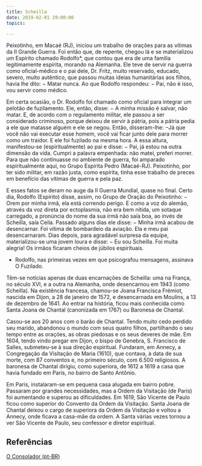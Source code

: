 ```yaml
---
title: Scheilla
date: 2019-02-01 19:00:00
topics: 

---
```


Peixotinho, em Macaé (RJ), iniciou um trabalho de orações para as vítimas da II Grande Guerra. Foi então que, de repente, chegou lá e se materializou um Espírito chamado Rodolfo*, que contou que era de uma família legitimamente espírita, morando na Alemanha. Ele teve de servir na guerra como oficial-médico e o pai dele, Dr. Fritz, muito reservado, educado, severo, muito autêntico, que passou muitas ideias humanitárias aos filhos, havia lhe dito: − Matar nunca. Ao que Rodolfo respondeu: − Pai, não é isso, vou servir como médico.

Em certa ocasião, o Dr. Rodolfo foi chamado como oficial para integrar um pelotão de fuzilamento. Ele, então, disse: − A minha missão é salvar, não matar. E, de acordo com o regulamento militar, ele passou a ser considerado criminoso, porque deixou de servir à pátria, pois a pátria pedia a ele que matasse alguém e ele se negou. Então, disseram-lhe: −Já que você não vai executar esse homem, você vai ficar junto dele para morrer como um traidor. E ele foi fuzilado na mesma hora. A essa altura, manifestou-se (espiritualmente) ao pai e disse: − Pai, já estou na outra dimensão da vida. Cumpri a palavra empenhada: não matei, preferi morrer. Para que não continuasse no ambiente de guerra, foi amparado espiritualmente aqui, no Grupo Espírita Pedro (Macaé-RJ). Peixotinho, por ter sido militar, em razão justa, como espírita, tinha esse trabalho de preces em benefício das vítimas de guerra e pela paz.

E esses fatos se deram no auge da II Guerra Mundial, quase no final. Certo dia, Rodolfo (Espírito) disse, assim, no Grupo de Oração do Peixotinho: − Orem por minha irmã, ela está correndo perigo. E como a voz do alemão, através da voz direta por ectoplasmia, não era bem nítida, um sotaque carregado, a pronúncia do nome da sua irmã não saía boa, ao invés de Scheilla, saía Ceila. Passado alguns dias ele disse: − Minha irmã acabou de desencarnar. Foi vítima de bombardeio da aviação. Ela e meu pai desencarnaram. Dias depois, para agradável surpresa da equipe, materializou-se uma jovem loura e disse: − Eu sou Scheilla. Foi muita alegria! Os irmãos ficaram cheios de júbilos espirituais.

* Rodolfo, nas primeiras vezes em que psicografou mensagens, assinava O Fuzilado.

Têm-se notícias apenas de duas encarnações de Scheilla: uma na França, no século XVI, e a outra na Alemanha, onde desencarnou em 1943 (como Scheilla). Na existência francesa, chamou-se Joana Francisca Frémiot, nascida em Dijon, a 28 de janeiro de 1572, e desencarnada em Moulins, a 13 de dezembro de 1641. Ao entrar na história, ficou mais conhecida como Santa Joana de Chantal (canonizada em 1767) ou Baronesa de Chantal.

Casou-se aos 20 anos com o barão de Chantal. Tendo muito cedo perdido seu marido, abandonou o mundo com seus quatro filhos, partilhando o seu tempo entre as orações, as obras piedosas e os seus deveres de mãe. Em 1604, tendo vindo pregar em Dijon, o bispo de Genebra, S. Francisco de Salles, submeteu-se à sua direção espiritual. Fundaram, em Annecy, a Congregação da Visitação de Maria (1610), que contava, à data de sua morte, com 87 conventos e, no primeiro século, com 6.500 religiosos. A baronesa de Chantal dirigiu, como superiora, de 1612 a 1619 a casa que havia fundado em Paris, no bairro de Santo Antônio.

Em Paris, instalaram-se em pequena casa alugada em bairro pobre. Passaram por grandes necessidades, mas a Ordem da Visitação (de Paris) foi aumentando e superou as dificuldades. Em 1619, São Vicente de Paulo ficou como superior do Convento da Ordem da Visitação. Santa Joana de Chantal deixou o cargo de superiora da Ordem da Visitação e voltou a Annecy, onde ficava a casa-mãe da ordem. A Santa várias vezes tornou a ver São Vicente de Paulo, seu confessor e diretor espiritual.


## Referências
[O Consolador (pt-BR)](http://www.oconsolador.com.br/linkfixo/biografias/scheilla.html)


